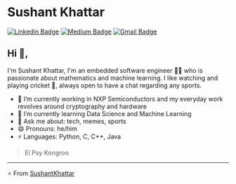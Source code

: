 # Sushant Khattar 
[![Linkedin Badge](https://img.shields.io/badge/-sushantkhattar-blue?style=flat-square&logo=Linkedin&logoColor=white&link=https://www.linkedin.com/in/sushant-khattar-139526141/)](https://www.linkedin.com/in/sushant-khattar-139526141/) 
[![Medium Badge](https://img.shields.io/badge/-@SushantKhattar-03a57a?style=flat-square&labelColor=000000&logo=Medium&link=https://medium.com/@skhattar82/)](https://medium.com/@skhattar82/)
[![Gmail Badge](https://img.shields.io/badge/-skhattar82@gmail.com-c14438?style=flat-square&logo=Gmail&logoColor=white&link=mailto:skhattar82@gmail.com)](mailto:skhattar82@gmail.com)

## Hi 👋, 
I'm Sushant Khattar, I'm an embedded software engineer 👨‍💻 who is passionate about mathematics and machine learning. I like watching and playing cricket 🏏, always open to have a chat regarding any sports.  

- 🔭 I’m currently working in NXP Semiconductors and my everyday work revolves around cryptography and hardware
- 🌱 I’m currently learning Data Science and Machine Learning
- 💬 Ask me about: tech, memes, sports
- 😄 Pronouns: he/him
-  ⚡ Languages: Python, C, C++, Java


> El Psy Kongroo


---
⭐️ From [SushantKhattar](https://github.com/sushant0709)
